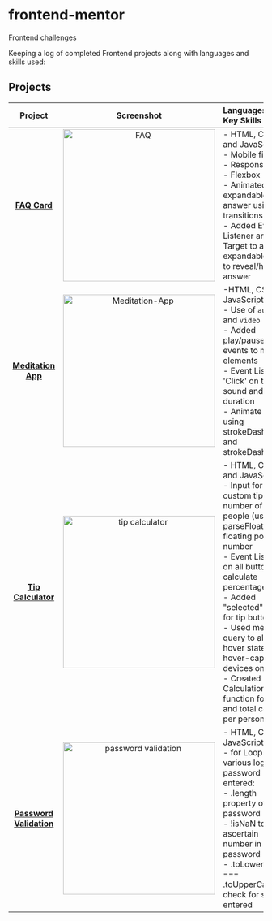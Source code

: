 # frontend-mentor
Frontend challenges

Keeping a log of completed Frontend projects along with languages and skills used:

## Projects

|    Project        |       Screenshot        |       Languages and Key Skills       |   Live Site |    
|:-----------------:|:-----------------------:|:-------------------------------------|:-----------:|
| **[FAQ Card](https://github.com/becmorrell/frontend-mentor/tree/main/faq-card)**| <img width="300" alt="FAQ" src="https://user-images.githubusercontent.com/77584099/148687255-1db354d3-5229-40bd-a2eb-2109f5f6a184.png"> | - HTML, CSS and JavaScript <br> - Mobile first <br> - Responsive <br> - Flexbox <br> - Animated expandable answer using transitions <br> - Added Event Listener and Target to add expandable class to reveal/hide answer | **[FAQ Card](https://becmorrell.github.io/frontend-mentor/faq-card/index.html)** |
 **[Meditation App](https://github.com/becmorrell/frontend-mentor/tree/main/meditation-app)**| <img width="300" alt="Meditation-App" src="https://user-images.githubusercontent.com/77584099/148737991-32e428d3-880c-40dc-9fac-6b610ce3204c.png"> | -HTML, CSS and JavaScript <br> - Use of `audio` and `video` <br> - Added play/pause events to media elements <br> - Event Listener 'Click' on type of sound and duration <br> - Animate stroke using strokeDasharray and strokeDashOffset | **[Meditation](https://becmorrell.github.io/frontend-mentor/meditation-app/)** |
 **[Tip Calculator](https://github.com/becmorrell/frontend-mentor/tree/main/tip-calculator)** | <img width="300" alt="tip calculator" src="https://user-images.githubusercontent.com/77584099/149532912-6dce22e8-3184-42af-89f5-fb598eefff42.png"> | - HTML, CSS and JavaScript <br> - Input for cost, custom tip and number of people (using parseFloat to get floating point number <br> - Event Listener on all buttons to calculate percentage <br> - Added "selected" state for tip buttons <br> - Used media query to allow hover states on hover-capable devices only <br> - Created Calculation() function for tip and total cost per person <br> | **[Tip Calculator](https://becmorrell.github.io/frontend-mentor/tip-calculator/index.html)** |
 **[Password Validation](https://github.com/becmorrell/frontend-mentor/tree/main/password-checker)** | <img src="https://user-images.githubusercontent.com/77584099/150127665-bb7f55cd-dfaa-4de0-9892-eb40b575bf30.png" width="300" alt="password validation"> | - HTML, CSS, JavaScript <br> - for Loop using various logic for password entered: <br> - .length property of password <br> - !isNaN to ascertain number in password <br> - .toLowerCase === .toUpperCase to check for symbol entered <br> | [**Password Validation]()]** | 





